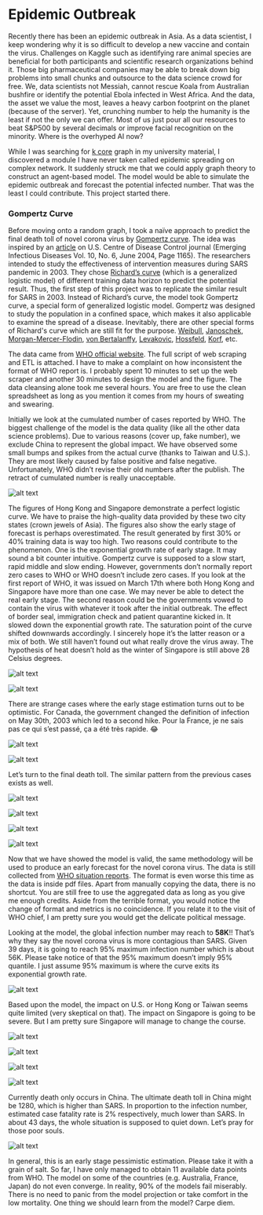 # Epidemic Outbreak

Recently there has been an epidemic outbreak in Asia. As a data scientist, I keep wondering why it is so difficult to develop a new vaccine and contain the virus. Challenges on Kaggle such as identifying rare animal species are beneficial for both participants and scientific research organizations behind it. Those big pharmaceutical companies may be able to break down big problems into small chunks and outsource to the data science crowd for free. We, data scientists not Messiah, cannot rescue Koala from Australian bushfire or identify the potential Ebola infected in West Africa. And the data, the asset we value the most, leaves a heavy carbon footprint on the planet (because of the server). Yet, crunching number to help the humanity is the least if not the only we can offer. Most of us just pour all our resources to beat S&P500 by several decimals or improve facial recognition on the minority. Where is the overhyped AI now?

While I was searching for <a href=https://github.com/je-suis-tm/graph-theory/blob/master/k%20core.ipynb>k core</a> graph in my university material, I discovered a module I have never taken called epidemic spreading on complex network. It suddenly struck me that we could apply graph theory to construct an agent-based model. The model would be able to simulate the epidemic outbreak and forecast the potential infected number. That was the least I could contribute. This project started there.

### Gompertz Curve

Before moving onto a random graph, I took a naïve approach to predict the final death toll of novel corona virus by <a href=https://en.wikipedia.org/wiki/Gompertz_function>Gompertz curve</a>. The idea was inspired by an <a href=https://wwwnc.cdc.gov/eid/content/10/6/pdfs/v10-n6.pdf>article</a> on U.S. Centre of Disease Control journal (Emerging Infectious Diseases Vol. 10, No. 6, June 2004, Page 1165). The researchers intended to study the effectiveness of intervention measures during SARS pandemic in 2003. They chose <a href=https://en.wikipedia.org/wiki/Generalised_logistic_function>Richard’s curve</a> (which is a generalized logistic model) of different training data horizon to predict the potential result. Thus, the first step of this project was to replicate the similar result for SARS in 2003. Instead of Richard’s curve, the model took Gompertz curve, a special form of generalized logistic model. Gompertz was designed to study the population in a confined space, which makes it also applicable to examine the spread of a disease. Inevitably, there are other special forms of Richard's curve which are still fit for the purpose. <a href= https://en.wikipedia.org/wiki/Weibull_distribution>Weibull</a>,  <a href=http://www.pisces-conservation.com/growthhelp/index.html?janoschek.htm>Janoschek</a>, <a href=http://www.pisces-conservation.com/growthhelp/index.html?morgan_mercer_floden.htm>Morgan-Mercer-Flodin</a>, <a href=https://en.wikipedia.org/wiki/Von_Bertalanffy_function>von Bertalanffy</a>, <a href=https://mro.massey.ac.nz/handle/10179/14618>Levakovic</a>, <a href=https://www.researchgate.net/figure/Characteristics-of-main-models-fitted-with-the-Hossfeld-growth-equation_tbl2_202038062>Hossfeld</a>, <a href=https://www.researchgate.net/publication/225560632_A_derivation_of_the_generalized_Korf_growth_equation_and_its_application>Korf</a>, etc.

The data came from <a href=https://www.who.int/csr/sars/country/en>WHO official website</a>. The full script of web scraping and ETL is attached. I have to make a complaint on how inconsistent the format of WHO report is. I probably spent 10 minutes to set up the web scraper and another 30 minutes to design the model and the figure. The data cleansing alone took me several hours. You are free to use the clean spreadsheet as long as you mention it comes from my hours of sweating and swearing.

Initially we look at the cumulated number of cases reported by WHO. The biggest challenge of the model is the data quality (like all the other data science problems). Due to various reasons (cover up, fake number), we exclude China to represent the global impact. We have observed some small bumps and spikes from the actual curve (thanks to Taiwan and U.S.). They are most likely caused by false positive and false negative. Unfortunately, WHO didn’t revise their old numbers after the publish. The retract of cumulated number is really unacceptable.

![alt text](https://github.com/je-suis-tm/graph-theory/blob/master/Epidemic%20Outbreak%20project/preview/gompertz-sars-exclude%20china-cumulative%20number%20of%20cases.png)

The figures of Hong Kong and Singapore demonstrate a perfect logistic curve. We have to praise the high-quality data provided by these two city states (crown jewels of Asia). The figures also show the early stage of forecast is perhaps overestimated. The result generated by first 30% or 40% training data is way too high. Two reasons could contribute to the phenomenon. One is the exponential growth rate of early stage. It may sound a bit counter intuitive. Gompertz curve is supposed to a slow start, rapid middle and slow ending. However, governments don’t normally report zero cases to WHO or WHO doesn’t include zero cases. If you look at the first report of WHO, it was issued on March 17th where both Hong Kong and Singapore have more than one case. We may never be able to detect the real early stage. The second reason could be the governments vowed to contain the virus with whatever it took after the initial outbreak. The effect of border seal, immigration check and patient quarantine kicked in. It slowed down the exponential growth rate. The saturation point of the curve shifted downwards accordingly. I sincerely hope it’s the latter reason or a mix of both. We still haven’t found out what really drove the virus away. The hypothesis of heat doesn’t hold as the winter of Singapore is still above 28 Celsius degrees.

![alt text](https://github.com/je-suis-tm/graph-theory/blob/master/Epidemic%20Outbreak%20project/preview/gompertz-sars-hong%20kong-cumulative%20number%20of%20cases.png)

![alt text](https://github.com/je-suis-tm/graph-theory/blob/master/Epidemic%20Outbreak%20project/preview/gompertz-sars-singapore-cumulative%20number%20of%20cases.png)

There are strange cases where the early stage estimation turns out to be optimistic. For Canada, the government changed the definition of infection on May 30th, 2003 which led to a second hike. Pour la France, je ne sais pas ce qui s’est passé, ça a été très rapide. :joy: 

![alt text](https://github.com/je-suis-tm/graph-theory/blob/master/Epidemic%20Outbreak%20project/preview/gompertz-sars-canada-cumulative%20number%20of%20cases.png)

![alt text](https://github.com/je-suis-tm/graph-theory/blob/master/Epidemic%20Outbreak%20project/preview/gompertz-sars-france-cumulative%20number%20of%20cases.png)

Let’s turn to the final death toll. The similar pattern from the previous cases exists as well.

![alt text](https://github.com/je-suis-tm/graph-theory/blob/master/Epidemic%20Outbreak%20project/preview/gompertz-sars-exclude%20china-number%20of%20deaths.png)

![alt text](https://github.com/je-suis-tm/graph-theory/blob/master/Epidemic%20Outbreak%20project/preview/gompertz-sars-hong%20kong-number%20of%20deaths.png)

![alt text](https://github.com/je-suis-tm/graph-theory/blob/master/Epidemic%20Outbreak%20project/preview/gompertz-sars-singapore-number%20of%20deaths.png)

![alt text](https://github.com/je-suis-tm/graph-theory/blob/master/Epidemic%20Outbreak%20project/preview/gompertz-sars-canada-number%20of%20deaths.png)

Now that we have showed the model is valid, the same methodology will be used to produce an early forecast for the novel corona virus. The data is still collected from <a href= https://www.who.int/emergencies/diseases/novel-coronavirus-2019/situation-reports>WHO situation reports</a>. The format is even worse this time as the data is inside pdf files. Apart from manually copying the data, there is no shortcut. You are still free to use the aggregated data as long as you give me enough credits. Aside from the terrible format, you would notice the change of format and metrics is no coincidence. If you relate it to the visit of WHO chief, I am pretty sure you would get the delicate political message.

Looking at the model, the global infection number may reach to **58K**!! That’s why they say the novel corona virus is more contagious than SARS. Given 39 days, it is going to reach 95% maximum infection number which is about 56K. Please take notice of that the 95% maximum doesn’t imply 95% quantile. I just assume 95% maximum is where the curve exits its exponential growth rate.

![alt text](https://github.com/je-suis-tm/graph-theory/blob/master/Epidemic%20Outbreak%20project/preview/gompertz-corona-total-confirmed%20cases.png)

Based upon the model, the impact on U.S. or Hong Kong or Taiwan seems quite limited (very skeptical on that). The impact on Singapore is going to be severe. But I am pretty sure Singapore will manage to change the course.

![alt text](https://github.com/je-suis-tm/graph-theory/blob/master/Epidemic%20Outbreak%20project/preview/gompertz-corona-united%20states%20of%20america-confirmed%20cases.png)

![alt text](https://github.com/je-suis-tm/graph-theory/blob/master/Epidemic%20Outbreak%20project/preview/gompertz-corona-hong%20kong-confirmed%20cases.png)

![alt text](https://github.com/je-suis-tm/graph-theory/blob/master/Epidemic%20Outbreak%20project/preview/gompertz-corona-singapore-confirmed%20cases.png)

![alt text](https://github.com/je-suis-tm/graph-theory/blob/master/Epidemic%20Outbreak%20project/preview/gompertz-corona-taiwan-confirmed%20cases.png)

Currently death only occurs in China. The ultimate death toll in China might be 1280, which is higher than SARS. In proportion to the infection number, estimated case fatality rate is 2% respectively, much lower than SARS. In about 43 days, the whole situation is supposed to quiet down. Let’s pray for those poor souls.

![alt text](https://github.com/je-suis-tm/graph-theory/blob/master/Epidemic%20Outbreak%20project/preview/gompertz-corona-china-number%20of%20deaths.png)

In general, this is an early stage pessimistic estimation. Please take it with a grain of salt. So far, I have only managed to obtain 11 available data points from WHO. The model on some of the countries (e.g. Australia, France, Japan) do not even converge. In reality, 90% of the models fail miserably. There is no need to panic from the model projection or take comfort in the low mortality. One thing we should learn from the model? Carpe diem.


